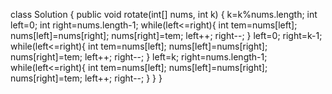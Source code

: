 class Solution {
    public void rotate(int[] nums, int k) {
        k=k%nums.length;
        int left=0;
        int right=nums.length-1;
        while(left<=right){
            int tem=nums[left];
            nums[left]=nums[right];
            nums[right]=tem;
            left++;
            right--;
        }
        left=0;
        right=k-1;
        while(left<=right){
            int tem=nums[left];
            nums[left]=nums[right];
            nums[right]=tem;
            left++;
            right--;
        }
        left=k;
        right=nums.length-1;
        while(left<=right){
            int tem=nums[left];
            nums[left]=nums[right];
            nums[right]=tem;
            left++;
            right--;
        }
    }
}